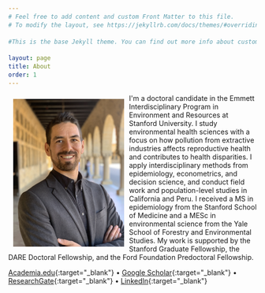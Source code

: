 ```yaml
---
# Feel free to add content and custom Front Matter to this file.
# To modify the layout, see https://jekyllrb.com/docs/themes/#overriding-theme-defaults

#This is the base Jekyll theme. You can find out more info about customizing your Jekyll theme, as well as basic Jekyll usage documentation at [jekyllrb.com](https://jekyllrb.com/)

layout: page
title: About
order: 1
---
```

<img src="/images/profile_photo.jpg" alt="" align="left" width="225" height="300" style="padding: 10px;">
I'm a doctoral candidate in the Emmett Interdisciplinary Program in Environment and Resources at Stanford University. I study environmental health sciences with a focus on how pollution from extractive industries affects reproductive health and contributes to health disparities. I apply interdisciplinary methods from epidemiology, econometrics, and decision science, and conduct field work and population-level studies in California and Peru. I received a MS in epidemiology from the Stanford School of Medicine and a MESc in environmental science from the Yale School of Forestry and Environmental Studies. My work is supported by the Stanford Graduate Fellowship, the DARE Doctoral Fellowship, and the Ford Foundation Predoctoral Fellowship.

[Academia.edu](http://stanford.academia.edu/DavidGonzalez){:target="_blank"} • [Google Scholar](https://scholar.google.com/citations?user=I_msswMAAAAJ&hl=en){:target="_blank"} • [ResearchGate](https://www.researchgate.net/profile/David_Gonzalez38){:target="_blank"} • [LinkedIn](https://www.linkedin.com/in/davidjxgonzalez){:target="_blank"}
